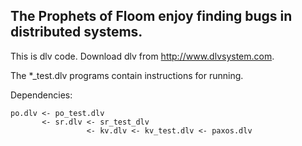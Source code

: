 ## The Prophets of Floom enjoy finding bugs in distributed systems.

This is dlv code. Download dlv from http://www.dlvsystem.com.

The *_test.dlv programs contain instructions for running.

Dependencies:

```
po.dlv <- po_test.dlv
       <- sr.dlv <- sr_test_dlv
                 <- kv.dlv <- kv_test.dlv <- paxos.dlv
```
